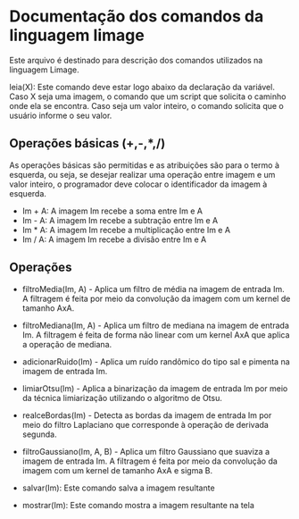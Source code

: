 # Documentação dos comandos da linguagem limage

Este arquivo é destinado para descrição dos comandos utilizados na linguagem Limage.


leia(X): Este comando deve estar logo abaixo da declaração da variável. Caso X seja uma imagem, o comando que um script que solicita o caminho onde ela se encontra. Caso seja um valor inteiro, o comando solicita que o usuário informe o seu valor.

## Operações básicas (+,-,*,/)
As operações básicas são permitidas e as atribuições são para o termo à esquerda, ou seja, se desejar realizar uma operação entre imagem e um valor inteiro, o programador deve colocar o identificador da imagem à esquerda.
- Im + A: A imagem Im recebe a soma entre Im e A
- Im - A: A imagem Im recebe a subtração entre Im e A
- Im * A: A imagem Im recebe a multiplicação entre Im e A
- Im / A: A imagem Im recebe a divisão entre Im e A

## Operações
- filtroMedia(Im, A) - Aplica um filtro de média na imagem de entrada Im. A filtragem é feita por meio da convolução da imagem com um kernel de tamanho AxA.
- filtroMediana(Im, A) - Aplica um filtro de mediana na imagem de entrada Im. A filtragem é feita de forma não linear com um kernel AxA que aplica a operação de mediana.
- adicionarRuido(Im) - Aplica um ruído randômico do tipo sal e pimenta na imagem de entrada Im.
- limiarOtsu(Im) - Aplica a binarização da imagem de entrada Im por meio da técnica limiarização utilizando o algoritmo de Otsu.
- realceBordas(Im) - Detecta as bordas da imagem de entrada Im por meio do filtro Laplaciano que corresponde à operação de derivada segunda.
- filtroGaussiano(Im, A, B) - Aplica um filtro Gaussiano que suaviza a imagem de entrada Im.  A filtragem é feita por meio da convolução da imagem com um kernel de tamanho AxA e sigma B.

- salvar(Im): Este comando salva a imagem resultante
- mostrar(Im): Este comando mostra a imagem resultante na tela
